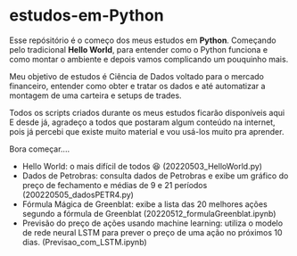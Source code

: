 # estudos-em-Python
Esse repósitório é o começo dos meus estudos em **Python**.
Começando pelo tradicional **Hello World**, para entender como o Python funciona e como montar o ambiente e depois vamos complicando um pouquinho mais.

Meu objetivo de estudos é Ciência de Dados voltado para o mercado financeiro, entender como obter e tratar os dados e até automatizar a montagem de uma carteira e setups de trades.

Todos os scripts criados durante os meus estudos ficarão disponíveis aqui
E desde já, agradeço a todos que postaram algum conteúdo na internet, pois já percebi que existe muito material e vou usá-los muito pra aprender.

Bora começar....

* Hello World: o mais difícil de todos :laughing: (20220503_HelloWorld.py)
* Dados de Petrobras: consulta dados de Petrobras e exibe um gráfico do preço de fechamento e médias de 9 e 21 períodos (200220505_dadosPETR4.py)
* Fórmula Mágica de Greenblat: exibe a lista das 20 melhores ações segundo a fórmula de Greenblat (20220512_formulaGreenblat.ipynb) 
* Previsão do preço de ações usando machine learning: utiliza o modelo de rede neural LSTM para prever o preço de uma ação no próximos 10 dias. (Previsao_com_LSTM.ipynb) 


 
